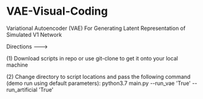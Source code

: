 # VAE-Visual-Coding
Variational Autoencoder (VAE) For Generating Latent Representation of Simulated V1 Network 

Directions ---> 

(1) Download scripts in repo or use git-clone to get it onto your local machine

(2) Change directory to script locations and pass the following command (demo run using default parameters): 
python3.7 main.py --run_vae 'True' --run_artificial 'True'

